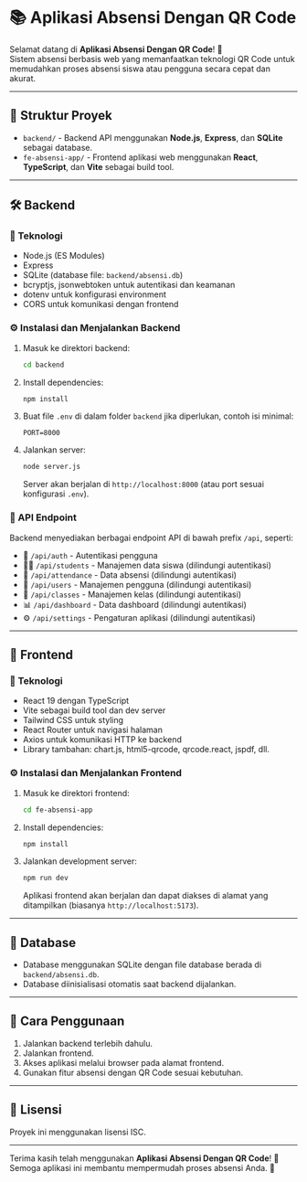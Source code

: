 # 📚 Aplikasi Absensi Dengan QR Code

Selamat datang di **Aplikasi Absensi Dengan QR Code**! 🎉  
Sistem absensi berbasis web yang memanfaatkan teknologi QR Code untuk memudahkan proses absensi siswa atau pengguna secara cepat dan akurat.

---

## 🚀 Struktur Proyek

- `backend/` - Backend API menggunakan **Node.js**, **Express**, dan **SQLite** sebagai database.
- `fe-absensi-app/` - Frontend aplikasi web menggunakan **React**, **TypeScript**, dan **Vite** sebagai build tool.

---

## 🛠️ Backend

### 🔧 Teknologi

- Node.js (ES Modules)
- Express
- SQLite (database file: `backend/absensi.db`)
- bcryptjs, jsonwebtoken untuk autentikasi dan keamanan
- dotenv untuk konfigurasi environment
- CORS untuk komunikasi dengan frontend

### ⚙️ Instalasi dan Menjalankan Backend

1. Masuk ke direktori backend:
   ```bash
   cd backend
   ```

2. Install dependencies:
   ```bash
   npm install
   ```

3. Buat file `.env` di dalam folder `backend` jika diperlukan, contoh isi minimal:
   ```
   PORT=8000
   ```

4. Jalankan server:
   ```bash
   node server.js
   ```
   Server akan berjalan di `http://localhost:8000` (atau port sesuai konfigurasi `.env`).

### 🔗 API Endpoint

Backend menyediakan berbagai endpoint API di bawah prefix `/api`, seperti:  
- 🔐 `/api/auth` - Autentikasi pengguna  
- 👩‍🎓 `/api/students` - Manajemen data siswa (dilindungi autentikasi)  
- 📝 `/api/attendance` - Data absensi (dilindungi autentikasi)  
- 👥 `/api/users` - Manajemen pengguna (dilindungi autentikasi)  
- 🏫 `/api/classes` - Manajemen kelas (dilindungi autentikasi)  
- 📊 `/api/dashboard` - Data dashboard (dilindungi autentikasi)  
- ⚙️ `/api/settings` - Pengaturan aplikasi (dilindungi autentikasi)  

---

## 🎨 Frontend

### 🔧 Teknologi

- React 19 dengan TypeScript
- Vite sebagai build tool dan dev server
- Tailwind CSS untuk styling
- React Router untuk navigasi halaman
- Axios untuk komunikasi HTTP ke backend
- Library tambahan: chart.js, html5-qrcode, qrcode.react, jspdf, dll.

### ⚙️ Instalasi dan Menjalankan Frontend

1. Masuk ke direktori frontend:
   ```bash
   cd fe-absensi-app
   ```

2. Install dependencies:
   ```bash
   npm install
   ```

3. Jalankan development server:
   ```bash
   npm run dev
   ```
   Aplikasi frontend akan berjalan dan dapat diakses di alamat yang ditampilkan (biasanya `http://localhost:5173`).

---

## 💾 Database

- Database menggunakan SQLite dengan file database berada di `backend/absensi.db`.
- Database diinisialisasi otomatis saat backend dijalankan.

---

## 📝 Cara Penggunaan

1. Jalankan backend terlebih dahulu.  
2. Jalankan frontend.  
3. Akses aplikasi melalui browser pada alamat frontend.  
4. Gunakan fitur absensi dengan QR Code sesuai kebutuhan.

---

## 📄 Lisensi

Proyek ini menggunakan lisensi ISC.

---

Terima kasih telah menggunakan **Aplikasi Absensi Dengan QR Code**! 🙏  
Semoga aplikasi ini membantu mempermudah proses absensi Anda. 🚀
